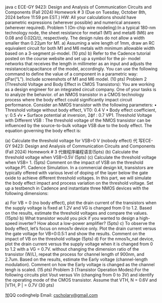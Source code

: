 java c ECE-GY 9423: Design and Analysis of Communication Circuits and Components (Fall 2024) Homework # 3 (Due on Tuesday, October 8th, 2024 before 11:59 pm EST.) HW: All your calculations should have parametric expressions (wherever possible) and numerical answers (wherever required). Problem 1 (On-chip wire modeling):In a typical 180-nm technology node, the sheet resistance for metal1 (M1) and metal6 (M6) are 0.08 and 0.02Ω/⊡, respectively. The design rules do not allow a width smaller than 0.22μm for M1. a)  Assuming a wire length of 1mm, draw an RC equivalent circuit for both M1 and M6 metals with minimum allowable width based on a 3-segment pi-model. (10 pts) b)  Refer to the Cadence tutorial posted on the course website and set up a symbol for the pi- model networks that receives the length in millimeter as an input and adjusts the resistance/capacitance of the model, accordingly. You can use the following command to define the value of a component in a parametric way: pPar(“L”).   Include screenshots of M1 and M6 model.  (10 pts) Problem 2 (Threshold Voltage and Body Effect in CMOS Transistors): You are working as a design engineer for an integrated circuit company. One of your tasks is to analyze the behavior. of an NMOS transistor in a CMOS technology process where the body effect could significantly impact circuit performance. Consider an NMOS transistor with the following parameters: •    Threshold voltage without body effect, VT0: 0.4 V •    Body effect coefficient, γ: 0.5 √v •     Surface potential at inversion, 2ϕf  : 0.7 VP1. Threshold Voltage with Different VSB : The threshold voltage of the NMOS transistor can be influenced by the source-to-bulk voltage VSB  due to the body effect. The equation governing the body effect is:

(a) Calculate the threshold voltage for VSB=0 V (nobody effect) 代 写ECE-GY 9423: Design and Analysis of Communication Circuits and Components (Fall 2024) Homework # 3 代做程序编程语言(5pts) (b) Calculate the threshold voltage when VSB=0.5V (5pts) (c) Calculate the threshold voltage when VSB= 1. (5pts) Comment on the impact of VSB  on the threshold voltage.P1.  Cadence  Simulation. In  a  commercial  design  kit,  transistors  are  typically  offered  with various level of doping of the layer below the gate oxide to achieve different threshold voltages. In this part, we will simulate the body effect impact and process variation on the threshold voltage. Set up a testbench in Cadence and instantiate three NMOS devices with the following dimensions:

a) For VB = 0 (no body effect), plot the drain current of the transistors when the supply voltage is fixed at 1.2V and VG is changed from 0 to 1.2. Based on the results, estimate the threshold voltages and compare the values. (15pts) b) What transistor would you pick if you wanted to  design  a high-speed inverter? How about a low-power amplifier? (5pts) c) To observe the body effect, let’s focus on nmos1v device only. Plot the drain current versus the gate voltage for VB=0:0.5:1 and show the results. Comment on the impact of VB on the threshold voltage (5pts) d) For the nmos1v_nat device, plot the drain current versus the supply voltage when it is changed from 0 to 1.2 with a VG = 0.7V. without changing the dimension ratio of the transistor (W/L), repeat the process for channel length of 900nm, and 2.7um.  Based on the results, estimate the   Early voltage (channel-length modulation). Comment on how the Early voltage is changed as the channel lengh is scaled. (15 pts) Problem 3 (Transistor Operation Modes):For the following circuits plot Vout versus Vin (changing from 0 to 3V) and identify the operating mode of the CMOS transistor. Assume that VTH, N  = 0.6V and |VTH, P | = 0.7V (30 pts)

   加QQ codinghelp Email: cscholary@gmail.com
